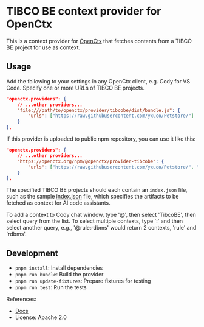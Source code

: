 # TIBCO BE context provider for OpenCtx

This is a context provider for [OpenCtx](https://openctx.org) that fetches contents from a TIBCO BE project for use as context.

## Usage

Add the following to your settings in any OpenCtx client, e.g. Cody for VS Code.  Specify one or more URLs of TIBCO BE projects.

```json
"openctx.providers": {
    // ...other providers...
    "file:///path/to/openctx/provider/tibcobe/dist/bundle.js": {
        "urls": ["https://raw.githubusercontent.com/yxuco/Petstore/"]
    }
},
```

If this provider is uploaded to public npm repository, you can use it like this:

```json
"openctx.providers": {
    // ...other providers...
    "https://openctx.org/npm/@openctx/provider-tibcobe": {
        "urls": ["https://raw.githubusercontent.com/yxuco/Petstore/", "https://raw.githubusercontent.com/tibco/Sample/"]
    }
},
```

The specified TIBCO BE projects should each contain an `index.json` file, such as the sample [index.json](./__fixtures__/yxuco/Petstore/index.json) file, which specifies the artifacts to be fetched as context for AI code assistants.

To add a context to Cody chat window, type '@', then select 'TibcoBE', then select query from the list.  To select multiple contexts, type ':' and then select another query, e.g., '@rule:rdbms' would return 2 contexts, 'rule' and 'rdbms'.

## Development

* `pnpm install`: Install dependencies
* `pnpm run bundle`: Build the provider
* `pnpm run update-fixtures`: Prepare fixtures for testing
* `pnpm run test`: Run the tests

References:
- [Docs](https://openctx.org/docs/creating-a-provider)
- License: Apache 2.0
